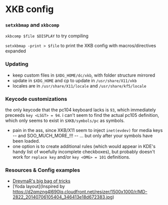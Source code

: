 # XKB config

### `setxkbmap` and `xkbcomp`

`xkbcomp $file $DISPLAY` to try compiling

`setxkbmap -print > $file` to print the XKB config with macros/directives expanded

### Updating

- keep custom files in `$XDG_HOME/dc/xkb`, with folder structure mirrored
- update in `$XDG_HOME` and cp to update in `/usr/share/X11/xkb`
- locales are in `/usr/share/X11/locale` and `/usr/share/kf5/locale`

### Keycode customizations

the only keycode that the pc104 keyboard lacks is `93`, which immediately preceeds `key <LSGT> = 94`. i can't seem to find the actual pc105 definition, which only seems to exist in `$XKB/symbols/pc` as symbols.
- pain in the ass, since XKB/X11 seem to inject `inet(evdev)` for media keys -- and SOO_MUCH_MORE_!!! -- ... but only after your symbols have been loaded.
- one option is to create additional rules (which would appear in KDE's handy list of woefully incomplete checkboxes), but probably doesn't work for `replace key` and/or `key <OMG> = 101` definitions.

### Resources & Config examples

- [DreymaR's big bag of tricks](https://github.com/DreymaR/BigBagKbdTrixXKB)
- [Yoda layout](Inspired by https://d2qmzng4l690lq.cloudfront.net/resizer/1500x1000/r/MD-2822_20140706105404_346413e18d672383.jpg)


